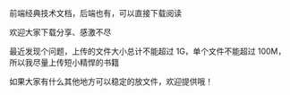 前端经典技术文档，后端也有，可以直接下载阅读

欢迎大家下载分享、感激不尽

最近发现个问题，上传的文件大小总计不能超过 1G，单个文件不能超过 100M，所以我尽量上传短小精悍的书籍

如果大家有什么其他地方可以稳定的放文件，欢迎提供哦！


